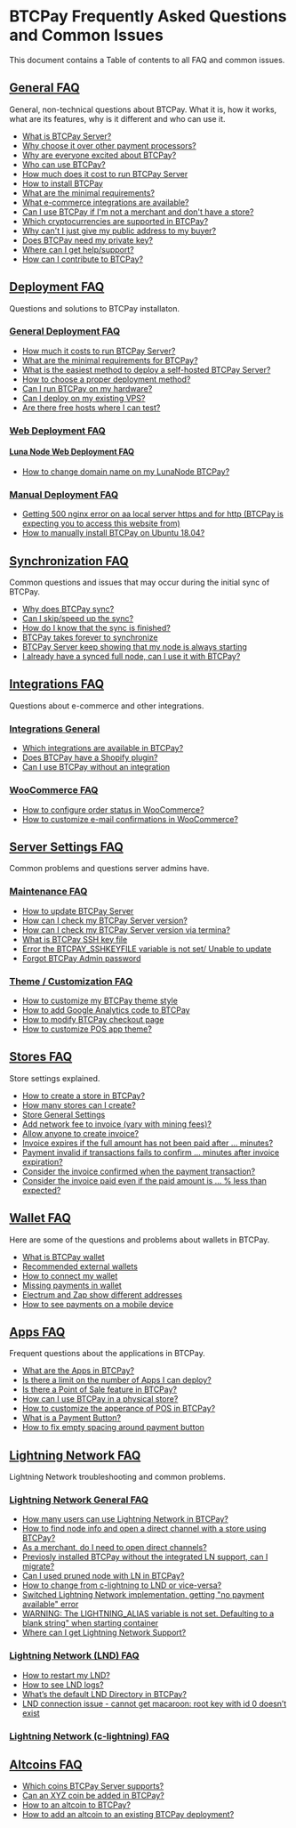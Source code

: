 # BTCPay Frequently Asked Questions and Common Issues

This document contains a Table of contents to all FAQ and common issues.

## [General FAQ](FAQ-General.md)

General, non-technical questions about BTCPay. What it is, how it works, what are its features, why is it different and who can use it.

* [What is BTCPay Server?](FAQ-General.md#what-is-btcpay-server)
* [Why choose it over other payment processors?](FAQ-General.md#what-is-btcpay-server)
* [Why are everyone excited about BTCPay?](FAQ-General.md#what-is-btcpay-server)
* [Who can use BTCPay?](FAQ-General.md#who-can-use-btcpay)
* [How much does it cost to run BTCPay Server](FAQ-General.md#what-is-btcpay-server)
* [How to install BTCPay](FAQ-General.md#whow-to-install-btcpay-server)
* [What are the minimal requirements?](FAQ-General.md#what-are-the-minimal-requirements-to-run-btcpay)
* [What e-commerce integrations are available?](FAQ-General.md#what-e-commerce-integrations-are-available)
* [Can I use BTCPay if I'm not a merchant and don't have a store?](FAQ-General.md#do-i-need-to-have-an-online-store-to-accept-cryptocurrencies)
* [Which cryptocurrencies are supported in BTCPay?](FAQ-General.md#which-cryptocurrencies-are-supported-in-btcpay)
* [Why can't I just give my public address to my buyer?](FAQ-General.md#why-cant-i-just-give-my-bitcoin-address-to-a-buyer)
* [Does BTCPay need my private key?](FAQ-General.md#does-btcpay-need-myprivate-key)
* [Where can I get help/support?](FAQ-General.md#where-can-i-get-help-and-support)
* [How can I contribute to BTCPay?](FAQ-General.md#how-can-i-contribute-to-btcpay)

## [Deployment FAQ](FAQ-Deployment.md)
Questions and solutions to BTCPay installaton. 

### [General Deployment FAQ](FAQ-Deployment.md#general-deployment-faq)
* [How much it costs to run BTCPay Server?](FAQ-Deployment.md#how-much-it-costs-to-run-btcpay-server)
* [What are the minimal requirements for BTCPay?](FAQ-Deployment.md#what-are-the-minimal-requirements-for-btcpay)
* [What is the easiest method to deploy a self-hosted BTCPay Server?](FAQ-Deployment.md#what-are-the-minimal-requirements-for-btcpay)
* [How to choose a proper deployment method?](FAQ-Deployment.md#how-to-choose-a-proper-deployment-method)
* [Can I run BTCPay on my hardware?](FAQ/FAQ-Deployment.md#can-i-run-btcpay-on-my-own-hardware)
* [Can I deploy on my existing VPS?](FAQ-Deployment.md#can-i-deploy-btcpay-my-existing-vps)
* [Are there free hosts where I can test?](FAQ-Deployment.md#can-i-deploy-btcpay-my-existing-vps)

### [Web Deployment FAQ](FAQ-Deployment.md#web-deployment-faq)
#### [Luna Node Web Deployment FAQ](FAQ-Deployment.md#luna-node-web-deployment-faq)
* [How to change domain name on my LunaNode BTCPay?](FAQ-Deployment.md#how-to-change-domain-name-on-my-lunanode-btcpay)

### [Manual Deployment FAQ](FAQ-Deployment.md#manual-deployment)
* [Getting 500 nginx error on aa local server https and for http (BTCPay is expecting you to access this website from)](FAQ-Deployment.md#getting-500-nginx-error-on-aa-local-server-https-and-for-http-btcpay-is-expecting-you-to-access-this-website-from)
* [How to manually install BTCPay on Ubuntu 18.04?](FAQ-Deployment.md#how-to-manually-install-btcpay-on-ubuntu-1804)

## [Synchronization FAQ](FAQ-Synchronization.md)

Common questions and issues that may occur during the initial sync of BTCPay.

* [Why does BTCPay sync?](FAQ-Synchronization.md#why-does-btcpay-sync)
* [Can I skip/speed up the sync?](FAQ-Synchronization.md#can-i-skip-the-synchronization)
* [How do I know that the sync is finished?](FAQ-Synchronization.md#how-do-i-know-that-btcpay-synced-completely)
* [BTCPay takes forever to synchronize](FAQ-Synchronization.md#btcpay-server-takes-forever-to-synchronize)
* [BTCPay Server keep showing that my node is always starting](FAQ-Synchronization.md#btcpay-server-keep-showing-that-my-node-is-always-starting)
* [I already have a synced full node, can I use it with BTCPay?](FAQ-Synchronization.md#im-running-a-full-node-and-have-a-synched-blockchain-can-btcpay-use-it-so-that-it-doesnt-have-to-do-a-full-sync)

## [Integrations FAQ](FAQ-Integrations.md)

Questions about e-commerce and other integrations.

### [Integrations General](FAQ-Integrations.md#integrations-general-faq)
* [Which integrations are available in BTCPay?](FAQ-Integrations.md#which-integrations-are-available-in-btcpay)
* [Does BTCPay have a Shopify plugin?](FAQ-Integrations.md#does-btcpay-have-a-shopify-plugin)
* [Can I use BTCPay without an integration](FAQ-Integrations.md#can-i-use-btcpay-without-an-integration)

### [WooCommerce FAQ](FAQ-Integrations.md#woocommerce-faq-1)
* [How to configure order status in WooCommerce?](FAQ-Integrations.md#how-to-configure-order-status-in-woocommerce)
* [How to customize e-mail confirmations in WooCommerce?](FAQ-Integrations.md#how-to-customize-e-mail-confirmations-in-woocommerce)

## [Server Settings FAQ](FAQ-ServerSettings.md)

Common problems and questions server admins have.

### [Maintenance FAQ](FAQ-ServerSettings.md#maintainance)
* [How to update BTCPay Server](FAQ-ServerSettings.md#how-to-update-btcpay-server)
* [How can I check my BTCPay Server version?](FAQ-ServerSettings.md#how-can-i-see-my-btcpay-version)
* [How can I check my BTCPay Server version via termina?](FAQ-ServerSettings.md#how-can-i-see-my-btcpay-version)
* [What is BTCPay SSH key file](FAQ-ServerSettings.md#what-is-btcpay-ssh-key-file)
* [Error the BTCPAY_SSHKEYFILE variable is not set/ Unable to update](FAQ-ServerSettings.md#btcpay_sshkeyfile-is-not-set-when-running-the-docker-install-or-unable-to-update-through-server-settings--maintenance)
* [Forgot BTCPay Admin password]()

### [Theme / Customization FAQ](FAQ-ServerSettings.md#theme--customization-1)
* [How to customize my BTCPay theme style](FAQ-ServerSettings.md#how-to-customize-my-btcpay-theme-style)
* [How to add Google Analytics code to BTCPay](FAQ-ServerSettings.md#how-to-add-google-analytics-code-to-btcpay)
* [How to modify BTCPay checkout page](FAQ-ServerSettings.md#how-to-modify-the-checkout-page)
* [How to customize POS app theme?](/Theme.md)

## [Stores FAQ](FAQ-Stores.md)

Store settings explained.

* [How to create a store in BTCPay?](FAQ-Stores.md#how-to-create-a-store-in-btcpay)
* [How many stores can I create?](FAQ-Stores.md#how-many-stores-can-i-create)
* [Store General Settings](FAQ-Stores.md#store-general-settings)
 * [Add network fee to invoice (vary with mining fees)?](FAQ-Stores.md#add-network-fee-to-invoice-vary-with-mining-fees)
 * [Allow anyone to create invoice?](FAQ-Stores.md#allow-anyone-to-create-invoice)
 * [Invoice expires if the full amount has not been paid after ... minutes?](FAQ-Stores.md#invoice-expires-if-the-full-amount-has-not-been-paid-after--minutes)
 * [Payment invalid if transactions fails to confirm ... minutes after invoice expiration?](FAQ-Stores.md#payment-invalid-if-transactions-fails-to-confirm--minutes-after-invoice-expiration)
 * [Consider the invoice confirmed when the payment transaction?](FAQ-Stores.md#consider-the-invoice-confirmed-when-the-payment-transaction)
 * [Consider the invoice paid even if the paid amount is ... % less than expected?](FAQ-Stores.md#consider-the-invoice-paid-even-if-the-paid-amount-is---less-than-expected)

## [Wallet FAQ](FAQ-Wallet.md)

Here are some of the questions and problems about wallets in BTCPay.

* [What is BTCPay wallet](FAQ-Wallet.md#what-is-btcpay-wallet)
* [Recommended external wallets](FAQ-Wallet.md#recommended-external-wallets)
* [How to connect my wallet](FAQ-Wallet.md#how-to-connect-my-wallet-to-btcpay-server)
* [Missing payments in wallet](FAQ-Wallet.md#missing-payments-in-my-softwarehardware-wallet)
* [Electrum and Zap show different addresses](FAQ-Wallet.md#receiving-address-in-zap-and-electrum-is-different)
* [How to see payments on a mobile device](FAQ-Wallet.md#can-i-see-my-payments-on-mobile)

## [Apps FAQ](FAQ-Apps.md)

Frequent questions about the applications in BTCPay.

* [What are the Apps in BTCPay?](FAQ-Apps.md#what-are-the-apps-in-btcpay)
* [Is there a limit on the number of Apps I can deploy?](FAQ-Apps.md#is-there-a-limit-on-the-number-of-apps-i-can-deploy)
* [Is there a Point of Sale feature in BTCPay?](FAQ-Apps.md#is-there-a-point-of-sale-feature-in-btcpay)
* [How can I use BTCPay in a physical store?](FAQ-Apps.md#how-can-i-use-btcpay-in-a-physical-store)
* [How to customize the apperance of POS in BTCPay?](FAQ-Apps.md#how-to-customize-the-appearance-of-Point-of-Sale-App-in-BTCPay)
* [What is a Payment Button?](FAQ-Apps.md#what-is-a-payment-button)
* [How to fix empty spacing around payment button](FAQ-Apps.md#how-to-fix-empty-spacing-around-payment-button)

## [Lightning Network FAQ](FAQ-LightningNetwork.md)

Lightning Network troubleshooting and common problems.

### [Lightning Network General FAQ](FAQ-LightningNetwork.md#lightning-network-general-faq)
* [How many users can use Lightning Network in BTCPay?](FAQ-LightningNetwork.md#how-many-users-can-use-lightning-network-in-btcpay)
* [How to find node info and open a direct channel with a store using BTCPay?](FAQ-LightningNetwork.md#how-to-find-node-info-and-open-a-direct-channel-with-a-store-using-btcpay)
* [As a merchant, do I need to open direct channels?](FAQ-LightningNetwork.md#as-a-merchant-do-i-need-to-open-direct-channels) 
* [Previosly installed BTCPay without the integrated LN support, can I migrate?](FAQ-LightningNetwork.md#i-previously-installed-btcpayserver-without-the-integrated-lightning-support-can-i-migrate)
* [Can I used pruned node with LN in BTCPay?](FAQ-LightningNetwork.md#can-i-used-pruned-node-with-ln-in-btcpay)
* [How to change from c-lightning to LND or vice-versa?](FAQ-LightningNetwork.md#how-to-change-from-c-lightning-to-lnd-or-vice-versa)
* [Switched Lightning Network implementation, getting "no payment available" error](FAQ-LightningNetwork.md#i-switched-lightning-network-implementation-but-getting-no-payment-available-error)
* [WARNING: The LIGHTNING_ALIAS variable is not set. Defaulting to a blank string" when starting container](FAQ-LightningNetwork.md#i-get-warning-the-lightning_alias-variable-is-not-set-defaulting-to-a-blank-string-when-starting-container)
* [Where can I get Lightning Network Support?](FAQ-LightningNetwork.md#lightning-network-questions-and-support)

### [Lightning Network (LND) FAQ](FAQ-LightningNetwork.md#lightning-network-lnd-faq)
* [How to restart my LND?](FAQ-LightningNetwork.md#how-to-restart-my-lnd)
* [How to see LND logs?](FAQ-LightningNetwork.md#how-to-see-lnd-logs)
* [What’s the default LND Directory in BTCPay?](FAQ-LightningNetwork.md#whats-the-default-directory-of-lnd-in-btcpay)
* [LND connection issue - cannot get macaroon: root key with id 0 doesn’t exist](FAQ-LightningNetwork.md#lnd-connection-issues-after-an-update)

### [Lightning Network (c-lightning) FAQ](FAQ-LightningNetwork.md#lightning-network-c-lightning-faq)

## [Altcoins FAQ](FAQ-Altcoin.md)
* [Which coins BTCPay Server supports?](FAQ-Altcoin.md#which-coins-btcpay-server-supports)
* [Can an XYZ coin be added in BTCPay?](FAQ-Altcoin.md#can-an-xyz-coin-be-added-in-btcpay)
* [How to an altcoin to BTCPay?](FAQ-Altcoin.md#how-to-an-altcoin-in-btcpay)
* [How to add an altcoin to an existing BTCPay deployment?](FAQ-Altcoin.md#how-to-add-an-altcoin-to-an-existing-btcpay-deployment)
